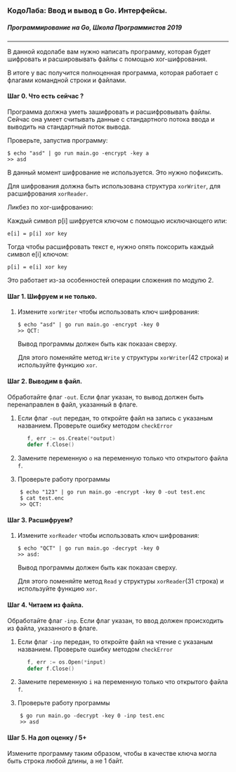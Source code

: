 ### КодоЛаба: Ввод и вывод в Go. Интерфейсы.
##### Программирование на Go, Школа Программистов 2019

***

В данной кодолабе вам нужно написать программу, которая будет шифровать и расшировывать файлы с помощью xor-шифрования.

В итоге у вас получится полноценная программа, которая работает с флагами командной строки и файлами.

#### Шаг 0. Что есть сейчас ?

Программа должна уметь зашифровать и расшифровывать файлы. Сейчас она умеет считывать данные с стандартного потока ввода и выводить на стандартный поток вывода.

Проверьте, запустив программу: 

```
$ echo "asd" | go run main.go -encrypt -key a
>> asd 
```

В данный момент шифрование не используется. Это нужно пофиксить.

Для шифрования должна быть использована структура `xorWriter`, для расшифрования `xorReader`.

Ликбез по xor-шифрованию:

Каждый символ p[i] шифруется ключом с помощью исключающего или:

    e[i] = p[i] xor key

Тогда чтобы расшифровать текст e, нужно опять поксорить каждый символ e[i]  ключом:

    p[i] = e[i] xor key

Это работает из-за особенностей операции сложения по модулю 2.


#### Шаг 1. Шифруем и не только.

1. Измените `xorWriter` чтобы использовать ключ шифрования:

    ```
    $ echo "asd" | go run main.go -encrypt -key 0
    >> QCT: 
    ```

    Вывод программы должен быть как показан сверху.
    
    Для этого поменяйте метод `Write` у структуры `xorWriter`(42 строка) и используйте функцию `xor`. 

#### Шаг 2. Выводим в файл.

Обработайте флаг `-out`. Если флаг указан, то вывод должен быть перенаправлен в файл, указанный в флаге.

1. Если флаг `-out` передан, то откройте файл на запись с указаным названием. Проверьте ошибку методом `checkError`
    ```go
       f, err := os.Create(*output)
       defer f.Close()
    ```
 
2. Замените переменную `o` на переменную только что открытого файла `f`.
3. Проверьте работу программы

```
    $ echo "123" | go run main.go -encrypt -key 0 -out test.enc
    $ cat test.enc 
    >> QCT: 
```

#### Шаг 3. Расшифруем?

1. Измените `xorReader` чтобы использовать ключ шифрования:

    ```
    $ echo "QCT" | go run main.go -decrypt -key 0
    >> asd: 
    ```

    Вывод программы должен быть как показан сверху.
    
    Для этого поменяйте метод `Read` у структуры `xorReader`(31 строка) и используйте функцию `xor`. 


#### Шаг 4. Читаем из файла.

Обработайте флаг `-inp`. Если флаг указан, то ввод должен происходить из файла, указанного в флаге.

1. Если флаг `-inp` передан, то откройте файл на чтение с указаным названием. Проверьте ошибку методом `checkError`
    ```go
       f, err := os.Open(*input)
       defer f.Close()
    ```
 
2. Замените переменную `i` на переменную только что открытого файла `f`.
3. Проверьте работу программы

```
    $ go run main.go -decrypt -key 0 -inp test.enc 
    >> asd 
```

#### Шаг 5. На доп оценку / 5+

Измените программу таким образом, чтобы в качестве ключа могла быть строка любой длины, а не 1 байт.
